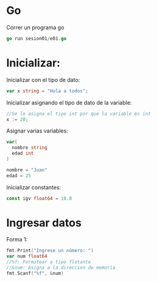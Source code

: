 # Go
Correr un programa go
```go
go run sesion01/e01.go
```

# Inicializar:
Inicializar con el tipo de dato:
```go
var x string = "Hola a todos";
```
Inicializar asignando el tipo de dato de la variable:
```go
//Se le asigna el tipo int por que la variable es int
x := 20;
```
Asignar varias variables:
```go
var(
  nombre string
  edad int
)

nombre = "Juan"
edad = 25
```
Inicializar constantes:
```go
const igv float64 = 18.0
```

# Ingresar datos
Forma 1:
```go
fmt.Print("Ingrese un número: ")
var num float64
//%f: Formatear a tipo flotante
//&num: Asigna a la direccion de memoria
fmt.Scanf("%f", &num)
```
